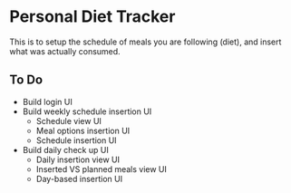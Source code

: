 # Personal Diet Tracker

This is to setup the schedule of meals you are following (diet), and insert what was actually consumed.

## To Do

- Build login UI
- Build weekly schedule insertion UI
  - Schedule view UI
  - Meal options insertion UI
  - Schedule insertion UI
- Build daily check up UI
  - Daily insertion view UI
  - Inserted VS planned meals view UI
  - Day-based insertion UI
